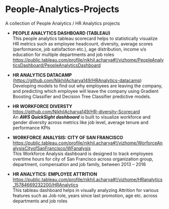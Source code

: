 # People-Analytics-Projects

A collection of People Analytics / HR Analytics projects

* **PEOPLE ANALYTICS DASHBOARD (TABLEAU)**  
This people analytics tableau scorecard helps to statistically visualize HR metrics such as employee headcount, diversity, average scores (performance, job satisfaction etc.), age distribution, income v/s education for multiple departments and job roles
https://public.tableau.com/profile/nikhil.acharya#!/vizhome/PeopleAnalyticsDashboard/PeopleAnalyticsDashboard

* **HR ANALYTICS DATACAMP**  
(https://github.com/NikhilAcharya149/HRAnalytics-datacamp)  
Developing models to find out why employees are leaving the company, and predicting which employee will leave the company using Gradient Boosting Classifier and Decision Tree Classifier predictive models.

* **HR WORKFORCE DIVERSTY**  
https://github.com/NikhilAcharya149/HR-diversity-Scorecard  
An **_AWS QuickSight dashboard_** is built to visualize workforce and gender diversity across metrics like job level, average tenure and performance KPIs

* **WORKFORCE ANALYSIS: CITY OF SAN FRANCISCO**  
https://public.tableau.com/profile/nikhil.acharya#!/vizhome/WorforceAnalysisCityofSanFrancisco/WFanalysis  
This Workforce Analysis dashboard is designed to track employees overtime hours for city of San Francisco across organization group, department, compensation and job family, between 2013 – 2016

* **HR ANALYTICS: EMPLOYEE ATTRITION**  
https://public.tableau.com/profile/nikhil.acharya#!/vizhome/HRanalytics_15784669232200/HRAnalytics  
This tableau dashboard helps in visually analyzing Attrition for various features such as Job role, years since last promotion, age etc. across departments and job roles

